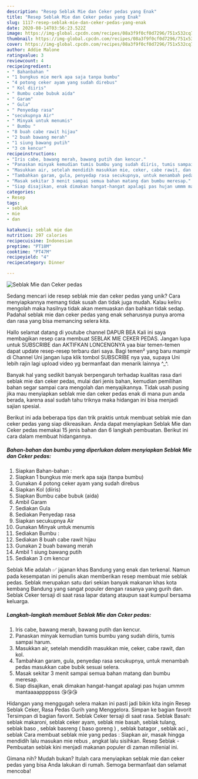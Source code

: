 ```yaml
---
description: "Resep Seblak Mie dan Ceker pedas yang Enak"
title: "Resep Seblak Mie dan Ceker pedas yang Enak"
slug: 1117-resep-seblak-mie-dan-ceker-pedas-yang-enak
date: 2020-08-14T03:56:23.522Z
image: https://img-global.cpcdn.com/recipes/08a3f9f0cf0d7296/751x532cq70/seblak-mie-dan-ceker-pedas-foto-resep-utama.jpg
thumbnail: https://img-global.cpcdn.com/recipes/08a3f9f0cf0d7296/751x532cq70/seblak-mie-dan-ceker-pedas-foto-resep-utama.jpg
cover: https://img-global.cpcdn.com/recipes/08a3f9f0cf0d7296/751x532cq70/seblak-mie-dan-ceker-pedas-foto-resep-utama.jpg
author: Addie Malone
ratingvalue: 3
reviewcount: 4
recipeingredient:
- " Bahanbahan "
- "1 bungkus mie merk apa saja tanpa bumbu"
- "4 potong ceker ayam yang sudah direbus"
- " Kol diiris"
- " Bumbu cabe bubuk aida"
- " Garam"
- " Gula"
- " Penyedap rasa"
- "secukupnya Air"
- " Minyak untuk menumis"
- " Bumbu "
- "8 buah cabe rawit hijau"
- "2 buah bawang merah"
- "1 siung bawang putih"
- "3 cm kencur"
recipeinstructions:
- "Iris cabe, bawang merah, bawang putih dan kencur."
- "Panaskan minyak kemudian tumis bumbu yang sudah diiris, tumis sampai harum."
- "Masukkan air, setelah mendidih masukkan mie, ceker, cabe rawit, dan kol."
- "Tambahkan garam, gula, penyedap rasa secukupnya, untuk menambah pedas masukkan cabe bubik sesuai selera."
- "Masak sekitar 3 menit sampai semua bahan matang dan bumbu meresap."
- "Siap disajikan, enak dimakan hangat-hangat apalagi pas hujan ummm mantaaaappppsss 😘😘😘"
categories:
- Resep
tags:
- seblak
- mie
- dan

katakunci: seblak mie dan 
nutrition: 297 calories
recipecuisine: Indonesian
preptime: "PT18M"
cooktime: "PT47M"
recipeyield: "4"
recipecategory: Dinner

---
```



![Seblak Mie dan Ceker pedas](https://img-global.cpcdn.com/recipes/08a3f9f0cf0d7296/751x532cq70/seblak-mie-dan-ceker-pedas-foto-resep-utama.jpg)

Sedang mencari ide resep seblak mie dan ceker pedas yang unik? Cara menyiapkannya memang tidak susah dan tidak juga mudah. Kalau keliru mengolah maka hasilnya tidak akan memuaskan dan bahkan tidak sedap. Padahal seblak mie dan ceker pedas yang enak seharusnya punya aroma dan rasa yang bisa memancing selera kita.

Hallo selamat datang di youtube channel DAPUR BEA Kali ini saya membagikan resep cara membuat SEBLAK MIE CEKER PEDAS. Jangan lupa untuk SUBSCRIBE dan AKTIFKAN LONCENGNYA yaa biar temen-temen dapat update resep-resep terbaru dari saya. Bagi temen² yang baru mampir di Channel Uni jangan lupa klik tombol SUBSCRIBE nya yaa, supaya Uni lebih rajin lagi upload video yg bermanfaat dan menarik lainnya ^_^.

Banyak hal yang sedikit banyak berpengaruh terhadap kualitas rasa dari seblak mie dan ceker pedas, mulai dari jenis bahan, kemudian pemilihan bahan segar sampai cara mengolah dan menyajikannya. Tidak usah pusing jika mau menyiapkan seblak mie dan ceker pedas enak di mana pun anda berada, karena asal sudah tahu triknya maka hidangan ini bisa menjadi sajian spesial.


Berikut ini ada beberapa tips dan trik praktis untuk membuat seblak mie dan ceker pedas yang siap dikreasikan. Anda dapat menyiapkan Seblak Mie dan Ceker pedas memakai 15 jenis bahan dan 6 langkah pembuatan. Berikut ini cara dalam membuat hidangannya.

<!--inarticleads1-->

##### Bahan-bahan dan bumbu yang diperlukan dalam menyiapkan Seblak Mie dan Ceker pedas:

1. Siapkan  Bahan-bahan :
1. Siapkan 1 bungkus mie merk apa saja (tanpa bumbu)
1. Gunakan 4 potong ceker ayam yang sudah direbus
1. Siapkan  Kol (diiris)
1. Siapkan  Bumbu cabe bubuk (aida)
1. Ambil  Garam
1. Sediakan  Gula
1. Sediakan  Penyedap rasa
1. Siapkan secukupnya Air
1. Gunakan  Minyak untuk menumis
1. Sediakan  Bumbu :
1. Sediakan 8 buah cabe rawit hijau
1. Gunakan 2 buah bawang merah
1. Ambil 1 siung bawang putih
1. Sediakan 3 cm kencur


Seblak Mie adalah ✅ jajanan khas Bandung yang enak dan terkenal. Namun pada kesempatan ini penulis akan memberikan resep membuat mie seblak pedas. Seblak merupakan satu dari sekian banyak makanan khas kota kembang Bandung yang sangat populer dengan rasanya yang gurih dan. Seblak Ceker tersaji di saat rasa lapar datang ataupun saat kumpul bersama keluarga. 

<!--inarticleads2-->

##### Langkah-langkah membuat Seblak Mie dan Ceker pedas:

1. Iris cabe, bawang merah, bawang putih dan kencur.
1. Panaskan minyak kemudian tumis bumbu yang sudah diiris, tumis sampai harum.
1. Masukkan air, setelah mendidih masukkan mie, ceker, cabe rawit, dan kol.
1. Tambahkan garam, gula, penyedap rasa secukupnya, untuk menambah pedas masukkan cabe bubik sesuai selera.
1. Masak sekitar 3 menit sampai semua bahan matang dan bumbu meresap.
1. Siap disajikan, enak dimakan hangat-hangat apalagi pas hujan ummm mantaaaappppsss 😘😘😘


Hidangan yang menggugah selera makan ini pasti jadi bikin kita ingin Resep Seblak Ceker, Rasa Pedas Gurih yang Menggelora. Simpan ke bagian favorit Tersimpan di bagian favorit. Seblak Ceker tersaji di saat rasa. Seblak Basah: seblak makaroni, seblak ceker ayam, seblak mie basah, seblak tulang, seblak baso , seblak basreng ( baso goreng ) , seblak batagor , seblak aci , seblak Cara membuat seblak mie yang pedas : Siapkan air, masak hingga mendidih lalu masukan mie rebus , angkat lalu sisihkan. Resep Seblak - Pembuatan seblak kini menjadi makanan populer di zaman millenial ini. 

Gimana nih? Mudah bukan? Itulah cara menyiapkan seblak mie dan ceker pedas yang bisa Anda lakukan di rumah. Semoga bermanfaat dan selamat mencoba!
